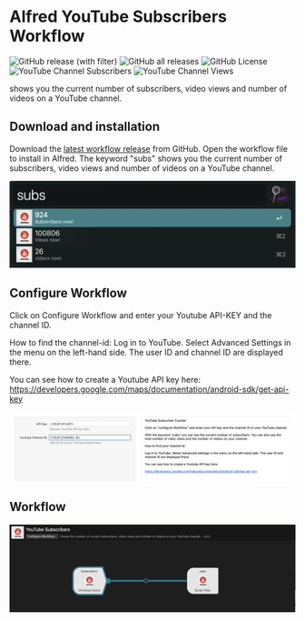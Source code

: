 # Alfred YouTube Subscribers Workflow
![GitHub release (with filter)](https://img.shields.io/github/v/release/svebeh/alfred_youtube_subscribers)
![GitHub all releases](https://img.shields.io/github/downloads/svebeh/alfred_youtube_subscribers/total)
![GitHub License](https://img.shields.io/github/license/svebeh/alfred_youtube_subscribers)
![YouTube Channel Subscribers](https://img.shields.io/youtube/channel/subscribers/UC7-CdaMugaqytELbE1L4YUA)
![YouTube Channel Views](https://img.shields.io/youtube/channel/views/UC7-CdaMugaqytELbE1L4YUA)

shows you the current number of subscribers, video views and number of videos on a YouTube channel.

## Download and installation
Download the [latest workflow release](https://github.com/svebeh/alfred_youtube_subscribers/releases) from GitHub. Open the workflow file to install in Alfred.
The keyword "subs" shows you the current number of subscribers, video views and number of videos on a YouTube channel.

![screenshot_01.png](images%2Fscreenshot_01.png)

## Configure Workflow
Click on Configure Workflow and enter your Youtube API-KEY and the channel ID. 

How to find the channel-id:
Log in to YouTube. Select Advanced Settings in the menu on the left-hand side. The user ID and channel ID are displayed there.

You can see how to create a Youtube API key here:
https://developers.google.com/maps/documentation/android-sdk/get-api-key

![screenshot_02.png](images%2Fscreenshot_02.png)

## Workflow

![screenshot_03.png](images%2Fscreenshot_03.png)
